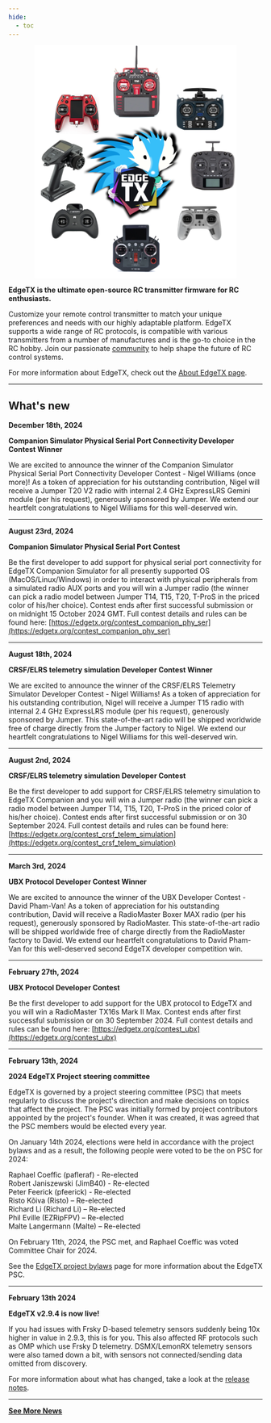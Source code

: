 ```yaml
---
hide:
  - toc
---
```

<p align="center">
<a><img src="/assets/main_circle.png?raw=true" align="center" width="400"></a>
</P>

**EdgeTX is the ultimate open-source RC transmitter firmware for RC enthusiasts.** 

Customize your remote control transmitter to match your unique preferences and needs with our highly adaptable platform. EdgeTX supports a wide range of RC protocols, is compatible with various transmitters from a number of manufactures and is the go-to choice in the RC hobby. Join our passionate [community](https://edgetx.org/about/#community) to help shape the future of RC control systems. 

For more information about EdgeTX, check out the [About EdgeTX page](https://edgetx.org/about/).

---

## What's new ##

**December 18th, 2024**

**Companion Simulator Physical Serial Port Connectivity Developer Contest Winner**

We are excited to announce the winner of the Companion Simulator Physical Serial Port Connectivity Developer Contest - Nigel Williams (once more)! As a token of appreciation for his outstanding contribution, Nigel will receive a Jumper T20 V2 radio with internal 2.4 GHz ExpressLRS Gemini module (per his request), generously sponsored by Jumper.  We extend our heartfelt congratulations to Nigel Williams for this well-deserved win.

---


**August 23rd, 2024**

**Companion Simulator Physical Serial Port Contest**

Be the first developer to add support for physical serial port connectivity for EdgeTX Companion Simulator for all presently supported OS (MacOS/Linux/Windows) in order to interact with physical peripherals from a simulated radio AUX ports and you will win a Jumper radio (the winner can pick a radio model between Jumper T14, T15, T20, T-ProS in the priced color of his/her choice). Contest ends after first successful submission or on midnight 15 October 2024 GMT. Full contest details and rules can be found here: [https://edgetx.org/contest_companion_phy_ser](https://edgetx.org/contest_companion_phy_ser)

---

**August 18th, 2024**

**CRSF/ELRS telemetry simulation Developer Contest Winner**


We are excited to announce the winner of the CRSF/ELRS Telemetry Simulator Developer Contest - Nigel Williams! As a token of appreciation for his outstanding contribution, Nigel will receive a Jumper T15 radio with internal 2.4 GHz ExpressLRS module (per his request), generously sponsored by Jumper. This state-of-the-art radio will be shipped worldwide free of charge directly from the Jumper factory to Nigel. We extend our heartfelt congratulations to Nigel Williams for this well-deserved win.

---

**August 2nd, 2024**

**CRSF/ELRS telemetry simulation Developer Contest**

Be the first developer to add support for CRSF/ELRS telemetry simulation to EdgeTX Companion and you will win a Jumper radio (the winner can pick a radio model between Jumper T14, T15, T20, T-ProS in the priced color of his/her choice). Contest ends after first successful submission or on 30 September 2024. Full contest details and rules can be found here: [https://edgetx.org/contest_crsf_telem_simulation](https://edgetx.org/contest_crsf_telem_simulation)

---

**March 3rd, 2024**

**UBX Protocol Developer Contest Winner**

We are excited to announce the winner of the UBX Developer Contest - David Pham-Van! As a token of appreciation for his outstanding contribution, David will receive a RadioMaster Boxer MAX radio (per his request), generously sponsored by RadioMaster. This state-of-the-art radio will be shipped worldwide free of charge directly from the RadioMaster factory to David. We extend our heartfelt congratulations to David Pham-Van for this well-deserved second EdgeTX developer competition win.

---

**February 27th, 2024**

**UBX Protocol Developer Contest**

Be the first developer to add support for the UBX protocol to EdgeTX and you will win a RadioMaster TX16s Mark II Max. Contest ends after first successful submission or on 30 September 2024. Full contest details and rules can be found here: [https://edgetx.org/contest_ubx](https://edgetx.org/contest_ubx)

---


**February 13th, 2024**

**2024 EdgeTX Project steering committee**

EdgeTX is governed by a project steering committee (PSC) that meets regularly to discuss the project's direction and make decisions on topics that affect the project. The PSC was initially formed by project contributors appointed by the project's founder. When it was created, it was agreed that the PSC members would be elected every year. 

On January 14th 2024, elections were held in accordance with the project bylaws and as a result, the following people were voted to be the on PSC for 2024:

Raphael Coeffic (pafleraf) - Re-elected  
Robert Janiszewski (JimB40) - Re-elected  
Peter Feerick (pfeerick) - Re-elected  
Risto Kõiva (Risto) – Re-elected  
Richard Li (Richard Li) – Re-elected  
Phil Eville (EZRipFPV) – Re-elected  
Malte Langermann (Malte) – Re-elected

On February 11th, 2024, the PSC met, and Raphael Coeffic was voted Committee Chair for 2024.

See the [EdgeTX project bylaws](https://edgetx.org/bylaws) page for more information about the EdgeTX PSC.

---

**February 13th 2024**

**EdgeTX v2.9.4 is now live!** 

If you had issues with Frsky D-based telemetry sensors suddenly being 10x higher in value in 2.9.3, this is for you. This also affected RF protocols such as OMP which use Frsky D telemetry. DSMX/LemonRX telemetry sensors were also tamed down a bit, with sensors not connected/sending data omitted from discovery. 

For more information about what has changed, take a look at the [release notes](https://github.com/EdgeTX/edgetx/releases/tag/v2.9.4). 

---





[**See More News**](news.md)
